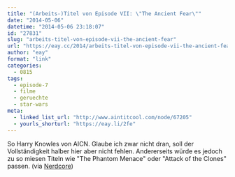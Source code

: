 ```yaml
---
title: "(Arbeits-)Titel von Episode VII: \"The Ancient Fear\""
date: "2014-05-06"
datetime: "2014-05-06 23:18:07"
id: "27831"
slug: "arbeits-titel-von-episode-vii-the-ancient-fear"
url: "https://eay.cc/2014/arbeits-titel-von-episode-vii-the-ancient-fear/"
author: "eay"
format: "link"
categories:
  - 0815
tags:
  - episode-7
  - filme
  - geruechte
  - star-wars
meta:
  - linked_list_url: "http://www.aintitcool.com/node/67205"
  - yourls_shorturl: "https://eay.li/2fe"
---
```


So Harry Knowles von AICN. Glaube ich zwar nicht dran, soll der Vollständigkeit halber hier aber nicht fehlen. Andererseits würde es jedoch zu so miesen Titeln wie "The Phantom Menace" oder "Attack of the Clones" passen. (via [Nerdcore](http://www.crackajack.de/2014/05/06/star-wars-episode-vii-the-ancient-fear/))
